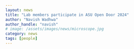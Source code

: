 ```yaml
---
layout: news
title: "Lab members participate in ASU Open Door 2024"
author: "Navish Wadhwa"
author_handle: "navish"
# image: /assets/images/news/microscope.jpg
category: news
tags: [people]
---
```


